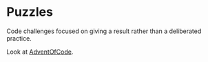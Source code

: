 # Puzzles

Code challenges focused on giving a result rather than a deliberated practice.

Look at [AdventOfCode](/rachelcarmena/AdventOfCode).

